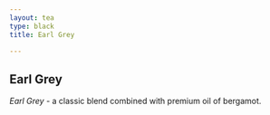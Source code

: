 ```yaml
---
layout: tea
type: black
title: Earl Grey

---
```


## Earl Grey

*Earl Grey* - a classic blend combined with premium oil of bergamot.